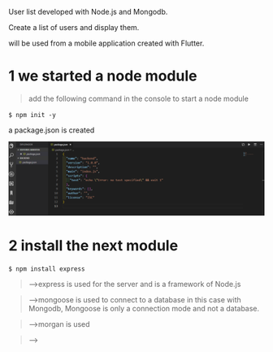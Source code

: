 
User list developed with Node.js and Mongodb.
 
Create a list of users and display them.

will be used from a mobile application created with Flutter.



# 1 we started a node module


>add the following command in the console to start a node module

`$ npm init -y`


a package.json is created


![](/IMG/json.png)


# 2 install the next module


`$ npm install express`


>-->express is used for the server and is a framework of Node.js



>-->mongoose is used to connect to a database in this case with Mongodb, Mongoose is only a connection mode and not a database. 



>-->morgan is used

>-->




